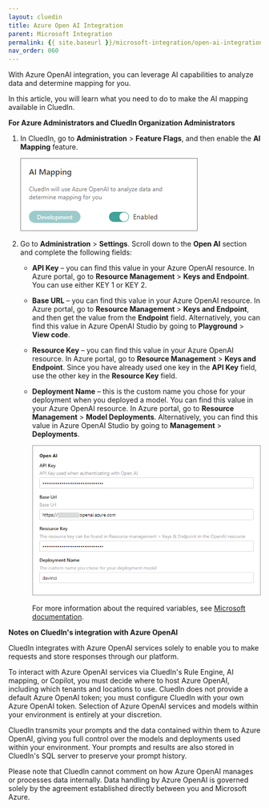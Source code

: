 ```yaml
---
layout: cluedin
title: Azure Open AI Integration
parent: Microsoft Integration
permalink: {{ site.baseurl }}/microsoft-integration/open-ai-integration
nav_order: 060
---
```


With Azure OpenAI integration, you can leverage AI capabilities to analyze data and determine mapping for you.

In this article, you will learn what you need to do to make the AI mapping available in CluedIn.

**For Azure Administrators and CluedIn Organization Administrators**

1. In CluedIn, go to **Administration** > **Feature Flags**, and then enable the **AI Mapping** feature.

    ![ai-mapping-1.png](../../assets/images/microsoft-integration/open-ai/ai-mapping-1.png)

1. Go to **Administration** > **Settings**. Scroll down to the **Open AI** section and complete the following fields:

    - **API Key** – you can find this value in your Azure OpenAI resource. In Azure portal, go to **Resource Management** > **Keys and Endpoint**. You can use either KEY 1 or KEY 2.

    - **Base URL** – you can find this value in your Azure OpenAI resource. In Azure portal, go to **Resource Management** > **Keys and Endpoint**, and then get the value from the **Endpoint** field. Alternatively, you can find this value in Azure OpenAI Studio by going to **Playground** > **View code**.

    - **Resource Key** – you can find this value in your Azure OpenAI resource. In Azure portal, go to **Resource Management** > **Keys and Endpoint**. Since you have already used one key in the **API Key** field, use the other key in the **Resource Key** field.

    - **Deployment Name** – this is the custom name you chose for your deployment when you deployed a model. You can find this value in your Azure OpenAI resource. In Azure portal, go to **Resource Management** > **Model Deployments**. Alternatively, you can find this value in Azure OpenAI Studio by going to **Management** > **Deployments**.

        ![ai-mapping-2.png](../../assets/images/microsoft-integration/open-ai/ai-mapping-2.png)

        For more information about the required variables, see [Microsoft documentation](https://learn.microsoft.com/en-us/azure/ai-services/openai/quickstart?tabs=command-line%2Cpython&pivots=programming-language-python#retrieve-key-and-endpoint).

**Notes on CluedIn's integration with Azure OpenAI**

CluedIn integrates with Azure OpenAI services solely to enable you to make requests and store responses through our platform.

To interact with Azure OpenAI services via CluedIn's Rule Engine, AI mapping, or Copilot, you must decide where to host Azure OpenAI, including which tenants and locations to use. CluedIn does not provide a default Azure OpenAI token; you must configure CluedIn with your own Azure OpenAI token. Selection of Azure OpenAI services and models within your environment is entirely at your discretion.

CluedIn transmits your prompts and the data contained within them to Azure OpenAI, giving you full control over the models and deployments used within your environment. Your prompts and results are also stored in CluedIn's SQL server to preserve your prompt history.

Please note that CluedIn cannot comment on how Azure OpenAI manages or processes data internally. Data handling by Azure OpenAI is governed solely by the agreement established directly between you and Microsoft Azure.